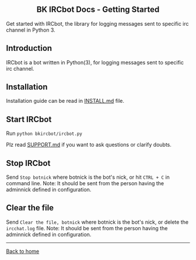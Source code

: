 <h2 align="center">BK IRCbot Docs - Getting Started</h2>

<link rel="stylesheet" href="https://puneetgopinath.github.io/css/main.css" />

Get started with IRCbot, the library for logging messages sent to specific irc channel in Python 3.

## Introduction

IRCbot is a bot written in Python(3), for logging messages sent to specific irc channel.

## Installation

Installation guide can be read in [INSTALL.md](https://github.com/PuneetGopinath/IRCbot/blob/main/INSTALL.md) file.

## Start IRCbot

Run `python bkircbot/ircbot.py`

Plz read [SUPPORT.md](https://github.com/PuneetGopinath/IRCbot/blob/main/.github/SUPPORT.md) if you want to ask questions or clarify doubts.

## Stop IRCbot

Send `Stop botnick` where botnick is the bot's nick, or hit `CTRL + C` in command line. Note: It should be sent from the person having the adminnick defined in configuration.

## Clear the file

Send `Clear the file, botnick` where botnick is the bot's nick, or delete the `ircchat.log` file. Note: It should be sent from the person having the adminnick defined in configuration.

---------------------------------------------------------------------

[Back to home](README.md)
